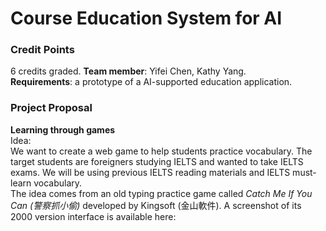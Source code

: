 # Course Education System for AI

### Credit Points
6 credits graded. **Team member**: Yifei Chen, Kathy Yang. <br>
**Requirements**: a prototype of a AI-supported education application.

### Project Proposal
**Learning through games** <br>
Idea: <br>
We want to create a web game to help students practice vocabulary. The target students are foreigners studying IELTS and wanted to take IELTS exams. We will be using previous IELTS reading materials and IELTS must-learn vocabulary. <br>
The idea comes from an old typing practice game called _Catch Me If You Can (警察抓小偷)_ developed by Kingsoft (金山軟件). A screenshot of its 2000 version interface is available here:







